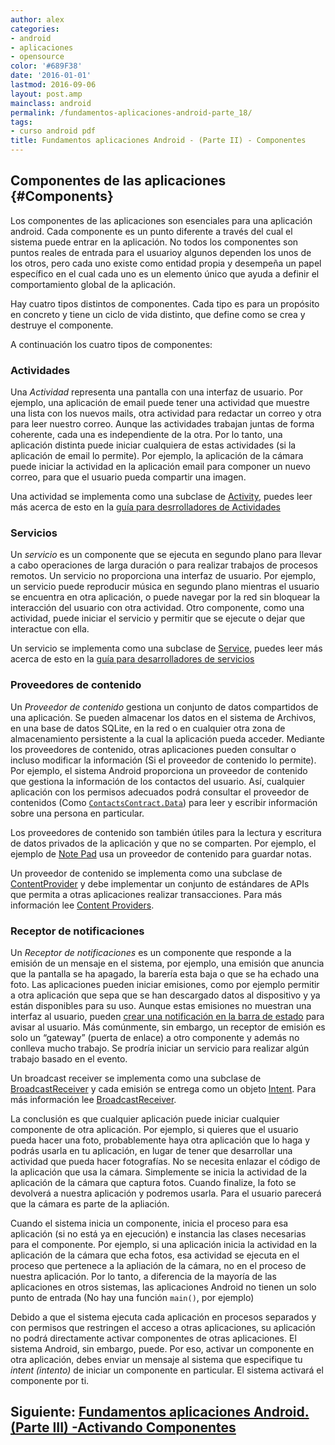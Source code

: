 ```yaml
---
author: alex
categories:
- android
- aplicaciones
- opensource
color: '#689F38'
date: '2016-01-01'
lastmod: 2016-09-06
layout: post.amp
mainclass: android
permalink: /fundamentos-aplicaciones-android-parte_18/
tags:
- curso android pdf
title: Fundamentos aplicaciones Android - (Parte II) - Componentes
---
```


## Componentes de las aplicaciones {#Components}

Los componentes de las aplicaciones son esenciales para una aplicación android. Cada componente es un punto diferente a través del cual el sistema puede entrar en la aplicación.  No todos los componentes son puntos reales de entrada para el usuarioy algunos dependen los unos de los otros, pero cada uno existe como entidad propia y desempeña un papel específico en el cual cada uno es un elemento único que ayuda a definir el comportamiento global de la aplicación.

Hay cuatro tipos distintos de componentes. Cada tipo es para un propósito en concreto y tiene un ciclo de vida distinto, que define como se crea y destruye el componente.

<!--more--><!--ad-->

A continuación los cuatro tipos de componentes:

### **Actividades**

Una *Actividad* representa una pantalla con una interfaz de usuario. Por ejemplo, una aplicación de email puede tener una actividad que muestre una lista con los nuevos mails, otra actividad para redactar un correo y otra para leer nuestro correo. Aunque las actividades trabajan juntas de forma coherente, cada una es independiente de la otra. Por lo tanto, una aplicación distinta puede iniciar cualquiera de estas actividades (si la aplicación de email lo permite). Por ejemplo, la aplicación de la cámara puede iniciar la actividad en la aplicación email para componer un nuevo correo, para que el usuario pueda compartir una imagen.

Una actividad se implementa como una subclase de <a href="http://developer.android.com/reference/android/app/Activity.html">Activity</a>, puedes leer más acerca de esto en la [guía para desrrolladores de Actividades][1]

### **Servicios**

Un *servicio* es un componente que se ejecuta en segundo plano para llevar a cabo operaciones de larga duración o para realizar trabajos de procesos remotos. Un servicio no proporciona una interfaz de usuario. Por ejemplo, un servicio puede reproducir música en segundo plano mientras el usuario se encuentra en otra aplicación, o puede navegar por la red sin bloquear la interacción del usuario con otra actividad. Otro componente, como una actividad, puede iniciar el servicio y permitir que se ejecute o dejar que interactue con ella.

Un servicio se implementa como una subclase de <a href="http://developer.android.com/reference/android/app/Service.html">Service</a>, puedes leer más acerca de esto en la [guía para desarrolladores de servicios][2]

### **Proveedores de contenido**

Un *Proveedor de contenido* gestiona un conjunto de datos compartidos de una aplicación.  Se pueden almacenar los datos en el sistema de Archivos, en una base de datos SQLite, en la red o en cualquier otra zona de almacenamiento persistente a la cual la aplicación pueda acceder. Mediante los proveedores de contenido, otras aplicaciones pueden consultar o incluso modificar la información (Si el proveedor de contenido lo permite). Por ejemplo, el sistema Android proporciona un proveedor de contenido que gestiona la información de los contactos del usuario. Así, cualquier aplicación con los permisos adecuados podrá consultar el proveedor de contenidos (Como <a href="http://developer.android.com/reference/android/provider/ContactsContract.Data.html">`ContactsContract.Data`</a>) para leer y escribir información sobre una persona en particular.

Los proveedores de contenido son también útiles para la lectura y escritura de datos privados de la aplicación y que no se comparten. Por ejemplo, el ejemplo de [Note Pad][3] usa un proveedor de contenido para guardar notas.

Un proveedor de contenido se implementa como una subclase de <a href="http://developer.android.com/reference/android/content/ContentProvider.html">ContentProvider</a> y debe implementar un conjunto de estándares de APIs que permita a otras aplicaciones realizar transacciones. Para más información lee [Content Providers][4].

### **Receptor de notificaciones**

Un *Receptor de notificaciones* es un componente que responde a la emisión de un mensaje en el sistema, por ejemplo, una emisión que anuncia que la pantalla se ha apagado, la barería esta baja o que se ha echado una foto. Las aplicaciones pueden iniciar emisiones, como por ejemplo permitir a otra aplicación que sepa que se han descargado datos al dispositivo y ya están disponibles para su uso.  Aunque estas emisiones no muestran una interfaz al usuario, pueden [crear una notificación en la barra de estado][5] para avisar al usuario. Más comúnmente, sin embargo, un receptor de emisión es solo un &#8220;gateway&#8221; (puerta de enlace) a otro componente y además no conlleva mucho trabajo. Se prodría iniciar un servicio para realizar algún trabajo basado en el evento.

Un broadcast receiver se implementa como una subclase de <a href="http://developer.android.com/reference/android/content/BroadcastReceiver.html">BroadcastReceiver</a> y cada emisión se entrega como un objeto <a href="http://developer.android.com/reference/android/content/Intent.html">Intent</a>. Para más información lee <a href="http://developer.android.com/reference/android/content/BroadcastReceiver.html">BroadcastReceiver</a>.

La conclusión es que cualquier aplicación puede iniciar cualquier componente de otra aplicación.  Por ejemplo, si quieres que el usuario pueda hacer una foto, probablemente haya otra aplicación que lo haga y podrás usarla en tu aplicación, en lugar de tener que desarrollar una actividad que pueda hacer fotografías. No se necesita enlazar el código de la aplicación que usa la cámara.  Simplemente se inicia la actividad de la aplicación de la cámara que captura fotos. Cuando finalize, la foto se devolverá a nuestra aplicación y podremos usarla. Para el usuario parecerá que la cámara es parte de la apliación.

Cuando el sistema inicia un componente, inicia el proceso para esa aplicación (si no está ya en ejecución) e instancia las clases necesarias para el componente. Por ejemplo, si una aplicación inicia la actividad en la aplicación de la cámara que echa fotos, esa actividad se ejecuta en el proceso que pertenece a la apliación de la cámara, no en el proceso de nuestra aplicación. Por lo tanto, a diferencia de la mayoría de las aplicaciones en otros sistemas, las aplicaciones Android no tienen un solo punto de entrada (No hay una función `main()`, por ejemplo)

Debido a que el sistema ejecuta cada aplicación en procesos separados y con permisos que restringen el acceso a otras aplicaciones, su aplicación no podrá directamente activar componentes de otras aplicaciones. El sistema Android, sin embargo, puede. Por eso, activar un componente en otra aplicación, debes enviar un mensaje al sistema que especifique tu *intent (intento)* de iniciar un componente en particular. El sistema activará el componente por ti.

## Siguiente: [Fundamentos aplicaciones Android. (Parte III) -Activando Componentes][6]

 [1]: http://developer.android.com/guide/topics/fundamentals/activities.html
 [2]: http://developer.android.comhttp://developer.android.com/guide/topics/fundamentals/services.html
 [3]: http://developer.android.com/resources/samples/NotePad/index.html
 [4]: http://developer.android.com/guide/topics/providers/content-providers.html
 [5]: http://developer.android.com/guide/topics/ui/notifiers/notifications.html
 [6]: https://elbauldelprogramador.com/fundamentos-aplicaciones-android-parte_19/